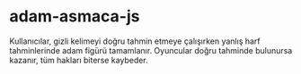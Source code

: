 # adam-asmaca-js
Kullanıcılar, gizli kelimeyi doğru tahmin etmeye çalışırken yanlış harf tahminlerinde adam figürü tamamlanır. Oyuncular doğru tahminde bulunursa kazanır, tüm hakları biterse kaybeder.
